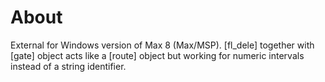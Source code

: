 # About

External for Windows version of Max 8 (Max/MSP). [fl_dele] together with [gate] object acts like a [route] object but working for numeric intervals instead of a string identifier.
